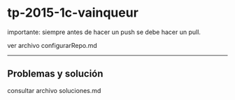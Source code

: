 # tp-2015-1c-vainqueur

importante: siempre antes de hacer un push se debe hacer un pull.

ver archivo configurarRepo.md

-----------------------------------------------------------
Problemas y solución
------------------------------------------------------------
consultar archivo soluciones.md